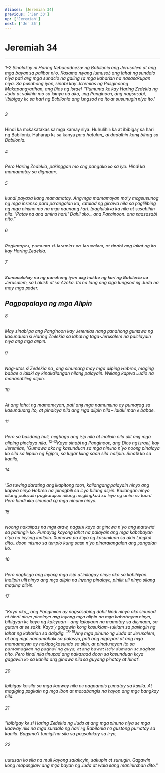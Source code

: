 ```yaml
---
Aliases: [Jeremiah 34]
previous: ['Jer 33']
up: ['Jeremiah']
next: ['Jer 35']
---
```

# Jeremiah 34

***
###### 1-2 Sinalakay ni Haring Nebucadnezar ng Babilonia ang Jerusalem at ang mga bayan sa palibot nito. Kasama niyang lumusob ang lahat ng sundalo niya pati ang mga sundalo na galing sa mga kaharian na nasasakupan niya. Sa panahong iyon, sinabi kay Jeremias ng Panginoong Makapangyarihan, ang Dios ng Israel, "Pumunta ka kay Haring Zedekia ng Juda at sabihin mo sa kanya na ako, ang Panginoon, ang nagsasabi, 'Ibibigay ko sa hari ng Babilonia ang lungsod na ito at susunugin niya ito.' 





















###### 3 










Hindi ka makakatakas sa mga kamay niya. Huhulihin ka at ibibigay sa hari ng Babilonia. Haharap ka sa kanya <i class="trans-change">para hatulan_ at dadalhin kang bihag sa Babilonia. 





















###### 4 










Pero Haring Zedekia, pakinggan mo ang pangako ko sa iyo: Hindi ka mamamatay sa digmaan, 





















###### 5 










kundi payapa kang mamamatay. Ang mga mamamayan moʼy magsusunog ng mga insenso para parangalan ka, katulad ng ginawa nila sa paglilibing ng mga ninuno mo na mga naunang hari. Ipagluluksa ka nila at sasabihin nila, 'Patay na ang aming hari!' Dahil <i class="trans-change">ako,_ ang Panginoon, ang nagsasabi nito." 





















###### 6 










Pagkatapos, pumunta si Jeremias sa Jerusalem, at sinabi ang lahat ng ito kay Haring Zedekia. 





















###### 7 










Sumasalakay na ng panahong iyon ang hukbo ng hari ng Babilonia sa Jerusalem, sa Lakish at sa Azeka. Ito na lang ang mga lungsod ng Juda na may mga pader.

## Pagpapalaya ng mga Alipin 





















###### 8 










May sinabi pa ang Panginoon kay Jeremias nang panahong gumawa ng kasunduan si Haring Zedekia sa lahat ng taga-Jerusalem na palalayain niya ang mga alipin. 





















###### 9 










<i class="trans-change">Nag-utos si Zedekia na_ ang sinumang may mga aliping Hebreo, maging babae o lalaki ay kinakailangan nilang palayain. Walang kapwa Judio na mananatiling alipin. 





















###### 10 










At ang lahat ng mamamayan, pati ang mga namumuno ay pumayag sa kasunduang ito, at pinalaya nila ang mga alipin nila – lalaki man o babae. 





















###### 11 










Pero sa bandang huli, nagbago ang isip nila at inalipin nila ulit ang mga aliping pinalaya nila. <sup class="versenum">12-13</sup>Kaya sinabi ng Panginoon, ang Dios ng Israel, kay Jeremias, "Gumawa ako ng kasunduan sa mga ninuno nʼyo noong pinalaya ko sila sa lupain ng Egipto, sa lugar kung saan sila inalipin. Sinabi ko sa kanila, 





















###### 14 










'Sa tuwing darating ang ikapitong taon, kailangang palayain ninyo ang kapwa ninyo Hebreo na ipinagbili sa inyo bilang alipin. Kailangan ninyo silang palayain pagkatapos nilang maglingkod sa inyo ng anim na taon.' Pero hindi ako sinunod ng mga ninuno ninyo. 





















###### 15 










Noong nakalipas na mga araw, nagsisi kayo at ginawa nʼyo ang matuwid sa paningin ko. Pumayag kayong lahat na palayain ang mga kababayan nʼyo na inyong inalipin. Gumawa pa kayo ng kasunduan sa akin <i class="trans-change">tungkol dito_ doon mismo sa templo kung saan nʼyo pinararangalan ang pangalan ko. 





















###### 16 










Pero nagbago ang inyong mga isip at inilagay ninyo ako sa kahihiyan. Inalipin ulit ninyo ang mga alipin na inyong pinalaya, pinilit uli ninyo silang maging alipin. 





















###### 17 










"Kaya <i class="trans-change">ako,_ ang Panginoon ay nagsasabing dahil hindi ninyo ako sinunod at hindi ninyo pinalaya ang inyong mga alipin na mga kababayan ninyo, bibigyan ko kayo ng kalayaan – ang kalayaan na mamatay sa digmaan, sa gutom at sa sakit. Kayoʼy gagawin kong kasuklam-suklam sa paningin ng lahat ng kaharian sa daigdig. <sup class="versenum">18-19</sup>Ang mga pinuno ng Juda at Jerusalem, at ang mga namamahala sa palasyo, pati ang mga pari at ang mga mamamayan ay nakipagkasundo sa akin, at pinatunayan ito sa pamamagitan ng paghati ng guya, at ang bawat isaʼy dumaan sa pagitan nito. Pero hindi nila tinupad ang nakasaad doon sa kasunduan kaya gagawin ko sa kanila ang ginawa nila sa guyang pinatay at hinati. 





















###### 20 










Ibibigay ko sila sa mga kaaway nila na nagnanais pumatay sa kanila. At magiging pagkain ng mga ibon at mababangis na hayop ang mga bangkay nila. 





















###### 21 










"Ibibigay ko si Haring Zedekia ng Juda at ang mga pinuno niya sa mga kaaway nila na mga sundalo ng hari ng Babilonia na gustong pumatay sa kanila. Bagamaʼt tumigil na sila sa pagsalakay sa inyo, 





















###### 22 










uutusan ko sila na muli kayong salakayin, sakupin at sunugin. Gagawin kong mapanglaw ang mga bayan ng Juda at wala nang maninirahan dito."
